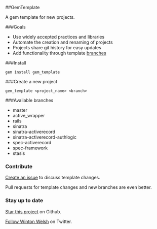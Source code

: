 ##GemTemplate

A gem template for new projects.

###Goals

* Use widely accepted practices and libraries
* Automate the creation and renaming of projects
* Projects share git history for easy updates
* Add functionality through template [branches](https://github.com/winton/gem_template/branches)

###Install

    gem install gem_template

###Create a new project

	gem_template <project_name> <branch>

###Available branches

* master
* active_wrapper
* rails
* sinatra
* sinatra-activerecord
* sinatra-activerecord-authlogic
* spec-activerecord
* spec-framework
* stasis

### Contribute

[Create an issue](https://github.com/winton/gem_template/issues/new) to discuss template changes.

Pull requests for template changes and new branches are even better.

### Stay up to date

[Star this project](https://github.com/winton/gem_template#) on Github.

[Follow Winton Welsh](http://twitter.com/intent/user?screen_name=wintonius) on Twitter.
